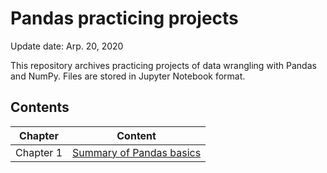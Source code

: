 # Pandas practicing projects
Update date: Arp. 20, 2020

This repository archives practicing projects of data wrangling with Pandas and NumPy. Files are stored in Jupyter Notebook format. 

## Contents
| Chapter | Content |
| --- | --- |
| Chapter 1 | [Summary of Pandas basics](%E7%AC%AC%E4%B8%80%E7%AB%A0%E9%87%8D%E7%82%B9%E6%80%BB%E7%BB%93.md) |
